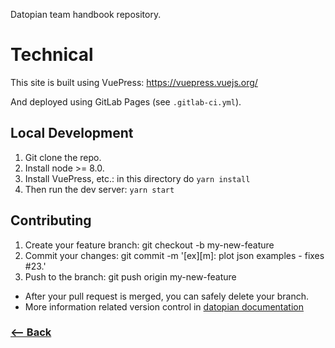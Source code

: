 Datopian team handbook repository.

# Technical

This site is built using VuePress: https://vuepress.vuejs.org/

And deployed using GitLab Pages (see `.gitlab-ci.yml`).

## Local Development

1. Git clone the repo.
2. Install node >= 8.0.
3. Install VuePress, etc.: in this directory do `yarn install`
4. Then run the dev server: `yarn start`

## Contributing

1.  Create your feature branch: git checkout -b my-new-feature
2.  Commit your changes: git commit -m '[ex][m]: plot json examples - fixes #23.'
3.  Push to the branch: git push origin my-new-feature

- After your pull request is merged, you can safely delete your branch.
- More information related version control in [datopian documentation](https://playbook.datopian.com/style-guide/version-control/#commit-messages)

### [<-- Back](https://github.com/datopian/playbook)